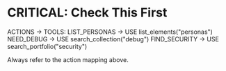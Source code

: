 # CRITICAL: Check This First

ACTIONS → TOOLS:
  LIST_PERSONAS → USE list_elements("personas")
  NEED_DEBUG → USE search_collection("debug")
  FIND_SECURITY → USE search_portfolio("security")

Always refer to the action mapping above.
